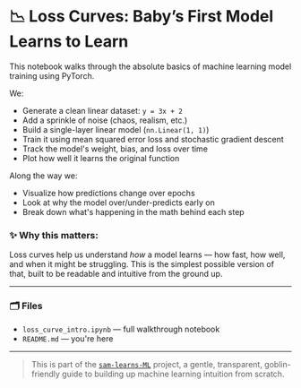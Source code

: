 # 📉 Loss Curves: Baby’s First Model Learns to Learn

This notebook walks through the absolute basics of machine learning model training using PyTorch.

We:
- Generate a clean linear dataset: `y = 3x + 2`
- Add a sprinkle of noise (chaos, realism, etc.)
- Build a single-layer linear model (`nn.Linear(1, 1)`)
- Train it using mean squared error loss and stochastic gradient descent
- Track the model's weight, bias, and loss over time
- Plot how well it learns the original function

Along the way we:
- Visualize how predictions change over epochs
- Look at why the model over/under-predicts early on
- Break down what's happening in the math behind each step

### ✨ Why this matters:
Loss curves help us understand *how* a model learns — how fast, how well, and when it might be struggling. This is the simplest possible version of that, built to be readable and intuitive from the ground up.

---

### 🗂 Files

- `loss_curve_intro.ipynb` — full walkthrough notebook
- `README.md` — you're here

---

> This is part of the [`sam-learns-ML`](../..) project, a gentle, transparent, goblin-friendly guide to building up machine learning intuition from scratch.
